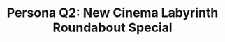 --- 
title: "Persona Q2: New Cinema Labyrinth Roundabout Special"
publishdate: "2018-12-14T16:48:46+02:00"
src: "https://365manga.net/manga/persona-q2-new-cinema-labyrinth-roundabout-special"
image: "https://data.365manga.net/images/thumbnails/32850-persona-q2-new-cinema-labyrinth-roundabout-special.jpg"
description: "Web comic based on the 3DS game 'Persona Q2: New Cinema Labyrinth' which combines characters from Persona 3, Persona 4, and Persona 5. 'Persona Q2: Roundabout Special' depicts the casual, everyday chatter between the characters."
---